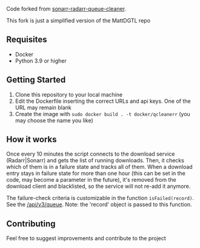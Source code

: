 Code forked from [sonarr-radarr-queue-cleaner](https://github.com/MattDGTL/sonarr-radarr-queue-cleaner).

This fork is just a simplified version of the MattDGTL repo

## Requisites

- Docker
- Python 3.9 or higher

## Getting Started

1. Clone this repository to your local machine
2. Edit the Dockerfile inserting the correct URLs and api keys. One of the URL may remain blank
3. Create the image with `sudo docker build . -t docker/qcleanerr` (you may choose the name you like)

## How it works

Once every 10 minutes the script connects to the download service (Radarr|Sonarr) and gets the list of running downloads. 
Then, it checks which of them is in a failure state and tracks all of them.
When a download entry stays in failure state for more than one hour (this can be set in the code, may become a parameter in the future), 
it's removed from the download client and blacklisted, so the service will not re-add it anymore.

The failure-check criteria is customizable in the function `isFailed(record)`. See the [/api/v3/queue](https://radarr.video/docs/api/#/Queue/get_api_v3_queue).
Note: the 'record' object is passed to this function.

## Contributing

Feel free to suggest improvements and contribute to the project
